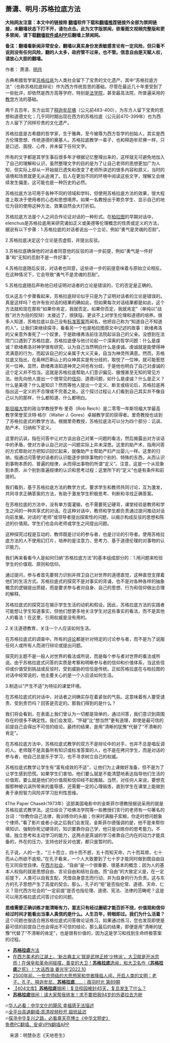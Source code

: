  <!-- 面包屑导航 --> <h2>萧潇、明月:苏格拉底方法</h2> <p class="notice"><b>大陆网友注意：本文中的链接除 <a href="https://github.com/bannedbook/fanqiang" >翻墙</a>软件下载和<a href="https://github.com/killgcd/justmysocks/blob/master/README.md">翻墙推荐</a>链接外全部为禁网链接，未翻墙状态下打不开，请勿点击。此为文字版禁闻，欲看图文视频完整版和更多禁闻，请下载<a href="https://github.com/bannedbook/fanqiang">翻墙软件或APP</a>后翻墙上禁闻网。</p><p>备注：翻墙看新闻非常安全，翻墙以真实身份发表敏感言论有一定风险，但只看不说则没有任何风险，翻的人太多，政府管不过来，也不管。信息自由是天赋人权，请放心大胆的翻墙。</b></p>  <div class="entry"> <p>作者： 萧潇、<a href="https://www.bannedbook.org/bnews/tag/%e6%98%8e%e6%9c%88/" class="st_tag internal_tag" rel="tag" title="标签 明月 下的日志">明月</a></p> <p id="conimg">古典希腊哲学家<a href="https://www.bannedbook.org/bnews/tag/%E8%8B%8F%E6%A0%BC%E6%8B%89%E5%BA%95/" class="st_tag internal_tag" rel="tag" title="标签 苏格拉底 下的日志">苏格拉底</a>为人类社会留下了宝贵的文化遗产。其中“苏格拉底方法”（也称苏格拉底辩论）作为西方传统哲思的基础，尽管在最近几十年里受到了一些批评，却依然是西方高等学府，特别是<a href="https://www.bannedbook.org/bnews/tag/%E6%B3%95%E5%AD%A6%E9%99%A2/" class="st_tag internal_tag" rel="tag" title="标签 法学院 下的日志">法学院</a>，甚至最高法院，所普遍采用的<a href="https://www.bannedbook.org/bnews/tag/%E6%95%99%E5%AD%A6/" class="st_tag internal_tag" rel="tag" title="标签 教学 下的日志">教学</a>方法的基础。</p> <p>两千五百年，东方出现了<span class='wp_keywordlink'><a href="https://www.bannedbook.org/forum3/topic71.html" title="电子书：释迦牟尼佛" target="_blank">释迦牟尼佛</a></span>（公元前483-400），为东方人留下宝贵的思想和道德文化；几乎同时期出现在西方的苏格拉底（公元前470-399年）也为西方人留下了同样珍贵的文化遗产。</p> <p>苏格拉底是古希腊的哲学家，生于雅典，至今被尊为西方哲学的创始人，其实是西方伦理思想、传统道德的奠基人。苏格拉底教学一辈子，也和释迦牟尼佛一样，只是口述、面授、心传，并未留下任何文字。</p> <p>所有的文字都是其学生事后很多年才根据记忆整理出来的，这样就无可避免地加入了自己的理解和认识，虽然整理文字的目的是为了让自己老师的思想更加广为人知，但实际上却从一开始就已遗失和改变了老师所讲述的很多内容和原义，当时的语境和场景就更无从追溯了。后人在更加不同的环境中阅读这些文字，理解又会继续发生偏差。这可能也是一种历史的必然。</p> <p>苏格拉底方法可用于各种不同的领域和学科，但使用苏格拉底方法的效果，很大程度上取决于使用者的心态和思想境界。如果一名教授出于欺负学生、显示自己的地位为目的使用这种方法，效果自然会大打折扣。</p> <p>苏格拉底方法是个人之间合作论证对话的一种形式。在<a href="https://www.bannedbook.org/bnews/tag/%e6%9f%8f%e6%8b%89%e5%9b%be/" class="st_tag internal_tag" rel="tag" title="标签 柏拉图 下的日志">柏拉图</a>的早期对话中，elenchus是苏格拉底用来研究诸如正义或美德等伦理概念的性质或定义的方法，据说有以下步骤：1.苏格拉底的对话者说出一个立论，例如“勇气是灵魂的忍耐”。</p> <p>2.苏格拉底决定这个立论是否虚假，并提出反驳。</p>  <p>3.苏格拉底确保他的对话者同意他的反驳的进一步前提，例如“勇气是一件好事”和“无知的忍耐不是一件好事”。</p> <p>4.苏格拉底随后反驳，对话者也同意，这些进一步的前提意味着与原始立论相反。在这种情况下，它会导致“勇气不是灵魂的忍耐”。</p> <p>5.苏格拉底随后声称他已经证明对话者的立论是错误的，它的否定是正确的。</p> <p>仅从这五个步骤看起来，苏格拉底辩论似乎只是为了证明对话者的立论是错误的。真是这样吗？也许有些对话的结果的确如此，但如果每次对话结果都是如此，这个方法就和现在那些“如果你肯定，我就否定。如果你否定，我就肯定”（单纯以“战胜”对方为目的狡辩）太接近了，很狭隘，更谈不上对学生伦理和道德的培养。很多人知道，苏格拉底以自己没有<a href="https://www.bannedbook.org/bnews/tag/%E6%A0%87%E5%87%86%E7%AD%94%E6%A1%88/" class="st_tag internal_tag" rel="tag" title="标签 标准答案 下的日志">标准答案</a>而闻名，他把自己称为“知道自己不知道的人”。让我们来继续探寻，看看另一个也是柏拉图原文中记述的故事：欧绪弗洛的父亲意外害死了一个奴隶，于是欧绪弗洛前往法院起诉自己的父亲。没想到在法院门口遇到了苏格拉底，苏格拉底便与他讨论起一个深奥的哲学问题：什么是虔诚？欧绪弗洛对神学很有研究，认为自己当然明白什么是虔诚。虔诚就是能使得神灵满意的行为，而起诉自己的父亲属于大义灭亲，自当为神灵所满意。然而，苏格拉底又指出，在奥林匹斯山上的众神其实是有分歧的，取悦了一位神，就可能惹怒另一位神。显然，欧绪弗洛知道神灵之间也有分歧，于是他也明白了自己对虔诚的这个定义并不恰当。这就是苏格拉底帮助人们意识偏见、傲慢甚至无知的常见方法。他先向他人提出一个很常见的<a href="https://www.bannedbook.org/bnews/tag/%e4%bf%a1%e4%bb%b0/" class="st_tag internal_tag" rel="tag" title="标签 信仰 下的日志">信仰</a>、道德问题，如什么是虔诚？什么是正义？什么是美德？什么是知识？然而等他人提出一个定义、断言或结论后，苏格拉底再指出这一定义的不合理或不完善之处。这个探讨过程让人们看到自己其实并不像自己以为的那样，什么都知道、什么都明白。</p> <p><a href="https://www.bannedbook.org/bnews/tag/%E6%96%AF%E5%9D%A6%E7%A6%8F%E5%A4%A7%E5%AD%A6/" class="st_tag internal_tag" rel="tag" title="标签 斯坦福大学 下的日志">斯坦福大学</a>的政治学教授罗布·里奇（Rob Reich）是二零零一年斯坦福大学最高教学荣誉奖沃特·格尔（Walter J. Gores）卓越教学奖的获得者。里奇教授也谈到了苏格拉底式的教学方法。根据里奇教授，苏格拉底法可以分为四个部分：讥讽、助产术、归纳和下定义。</p> <p>这里的讥讽，指在问答中让对方谈出自己对某一问题的看法，然后揭露出对方谈话中的矛盾，使对方承认自己对这一问题实际上并未深思。这里的助产术，指用问答的方式帮助对方把知识回忆起来，就像助产士帮助产妇产出婴儿一样。这里的归纳，指通过问答使对话者的认识能逐步排除事物的个别的、特殊的东西，从而认识到事物本质的、普遍的规律，从而得出事物的所谓“定义”。注意，这是一个从现象到本质、从个别到普遍规律的认识和思考过程；这里所下的“定义”也是有条件和前提的。</p> <p>我们看到，基于苏格拉底方法的教学方式，要求学生和教师共同讨论，互为激发，共同寻求正确答案的方法，有助于激发学生积极思考、判断和寻找正确答案。</p> <p>在苏格拉底的方法中，没有单方面灌输，也不需要死记硬背，课堂经验是教师和学生之间的一种共享式的对话。在这种对话中，教师和学生都负责通过提问推动对话向前发展。对话的“老师”或领导者提出探索性的问题，以揭示构成反驳的思想和陈述的价值观。学生们也会向老师或学生之间提出问题。</p>  <p>这种探究过程是互动的，教师既是讨论的参与者，也是讨论的引导者。使用苏格拉底方法的人不使用幻灯片，培养的是注意力、思考力、基于道德伦理的对事物的认识能力。</p> <p>我们再来看看今人是如何归纳“苏格拉底方法”的基本组成部分的：1.用问题来检验学生的价值观、原则和信仰。</p> <p>通过提问，参与者首先要努力识别并捍卫自己对世界的道德直觉，这种直觉支撑着他们的生活方式。苏格拉底式的探究不是对事实的背诵，也不是对各种各样的抽象概念的逻辑提出质疑，而是要求参与者对自身、自己的思想、行为和信仰做出合理的解释。</p> <p>苏格拉底式的探究旨在揭示学生生活的动机和假设。因此，苏格拉底方法的实践者可能想让学生知道事实，但他们想更多地关注学生对这些事实的看法，而不是其他人的看法！在这里，引用权威是没有用的。</p> <p>2.关注道德教育，关注一个人应该如何生活。</p> <p>在苏格拉底式的调查中，所有的<span class='wp_keywordlink_affiliate'><a href="https://www.bannedbook.org/bnews/comments/" title="新闻评论" target="_blank">评论</a></span>都是针对特定的讨论参与者，而不是为了说服任何人或所有人而进行辩论或提出问题。</p> <p>探究的主题不是一般人对世界的看法或所说，而是每个参与者对世界的看法或所说。由于苏格拉底式问答的实质是考察和明晰参与者的信仰和价值体系，当这些信仰或价值受到挑战或反驳时，受到威胁的恰恰是传统。正如苏格拉底在与柏拉图的对话中经常说的，他主要关心的是一个人应该如何生活。</p> <p>3.制造以“产生不适”为特征的课堂环境。</p>  <p>在苏格拉底式的对话中，对话者之间确实存在着紧张的气氛。这意味着有人要受谴责、受到责罚吗？回答是否定的。那我们得到的是什么？</p> <p>我们将会看到，在表面上我们曾认为一切都是简单的，通过问答，我们意识到周围存在的很多不确定性。我们会发现，“怀疑”比“想当然”更有道理，即使是最可信的前提自己会得出不可信的结论。最终的结果，是用“清晰的犹豫”代替了“不清晰的肯定”。</p> <p>在苏格拉底方法中，苏格拉底式教学的双方不是辩论中的对手，也并不总是唱反调的人。老师既不是具备所有知识或标准答案的人，也不是在拷问学生，而是对话的参与者，他自己总是乐于学习，也不寻求树立自己的权威。</p> <p>苏格拉底式教学让学生有“富有成效的不适”，让他们为上课做好准备，但不是为了让学生感到恐慌。如果学生们害怕，他们要么就是不能清楚地表达指导他们生活的价值观，要么就是他们的价值观和信仰经不起推敲。当然，对任何人来说，要想克服那种被讥讽所带来的羞辱感，还需要一定的心理锻炼，直到学生在课堂上能做到勇于承担智力风险并学习批判性思维。</p> <p>《The Paper Chase》（1973年）这部美国电影中的金斯菲尔德教授据说采用的就是苏格拉底式教学法。这位综合了哈佛法学院等一些教授们言行的老师有一句著名的台词：“你教你自己法律，我训练你的头脑；你来时满脑子浆糊，你走时想问题象个律师。”看了影片或者小说之后我们会发现，金斯菲尔德强调的是，他不是来帮你填知识、强制你死记硬背的，知识要靠你自己学，他只是训练你的思考能力。不错，独立思考和主动学习的能力，这两点是真诚的学习者靠自己内在的动力才能具备的，外在的压力，支持也好反对也罢，都只是暂时的。</p> <p>孔子说，人的一生，“三十而立，四十而不惑，五十而知天命，六十而耳顺，七十而从心所欲不逾矩。”在孔子看来，一个人大致要到了七十岁才能同时做到既自由自在又同自觉自律。在<a href="https://www.bannedbook.org/bnews/tag/%E8%A5%BF%E6%96%B9%E7%A4%BE%E4%BC%9A/" class="st_tag internal_tag" rel="tag" title="标签 西方社会 下的日志">西方社会</a>，“自由”是一个很重要、很基本的概念；因为人的基本人权指的就是思想自由、言论自由和结社自由。而“自由”的大致定义是，在一定前提下，人类可以自我支配，凭借自身意志而行动，并为自身的行为负责。这与东方的孔子思想产生了高度的契合。那么，孔子的“矩”是否指伦常、道德、天命、仁义？现代西方社会的“一定前提”是否也指伦理、道德、宪法、法律的范畴呢？这是可以用苏格拉底式问答讨论的问题。</p> <p><strong>思维需要正确训练才能清晰有力，意志只有经过磨砺才能百折不挠，价值观和信仰经过时间才能看出当事人真信的是什么。人生百年，转眼即过。我们为什么活着？</strong>这个问题也很适合用苏格拉底式问答做论证练习。如果通过练习，您也发现即使是最可信的前提自己也会得出不可信的结论，那么最后的结果，即便是用“清晰的犹豫”代替了“不清晰的肯定”，也是很有价值的，因为这是学习和找到生命终极答案的过程。</p> <!--<div id="taboola-mid-1"></div>--><ul class='op-related-articles' title='相关阅读'> <li><a href='https://www.bannedbook.org/bnews/comments/20221220/1825896.html' target='_blank'><b>苏格拉底</b>方法</a></li> <li><a href='https://www.bannedbook.org/bnews/sohnews/20221017/1798153.html' target='_blank'>在西方美术的江湖上，‘新古典主义’就是武林正统‘少林派’，大卫就是开派宗师！在保皇和革命间摇摆，善变的大卫！<b>苏格拉底</b>逸闻，和大卫名作《<b>苏格拉底</b>之死》！‘大话西油 姜光宇’2022.10</a></li> <li><a href='https://www.bannedbook.org/bnews/bannedvideo/20220502/1727361.html' target='_blank'>2500年前，一批宗师级的大思想家和觉者降临人间，开启人类的文明：老子、孔子、释迦牟尼、<b>苏格拉底</b>……｜薇羽时光 第89期</a></li> <li><a href='https://www.bannedbook.org/bnews/baitai/20220427/1725442.html' target='_blank'>【404文库】<b>苏格拉底</b>很闲｜复旦校园被封45天，复旦发生了什么？</a></li> <li><a href='https://www.bannedbook.org/bnews/baitai/20220419/1721424.html' target='_blank'><b>苏格拉底</b>很闲｜请大家帮我转发！求不要把我94岁的外婆拉去方舱</a></li> </ul> <p class="texttj"> 🔥<a href="https://www.bannedbook.org/bnews/comments/20220220/1694796.html" target="_blank">华人必看：中华文化的飓风 幸福感无法描述</a><br/> 🔥<a href="https://github.com/bannedbook/fanqiang/wiki/V2ray%E6%9C%BA%E5%9C%BA" target="_blank">全平台高速翻墙:高清视频秒开,超低延迟</a><br/> 🔥<a href="https://www.bannedbook.org/bnews/comments/20220808/1768773.html" target="_blank">探寻中华复兴之路，必看章天亮博士《中华文明史》</a><br/> <a href="https://github.com/bannedbook/fanqiang/wiki/%E7%A6%81%E9%97%BB%E7%BD%91%E5%AE%89%E5%8D%93%E7%BF%BB%E5%A2%99%E6%96%B0%E9%97%BBAPP" target="_blank">免费PC翻墙、安卓VPN翻墙APP</a><br/> </p> <p class="src-info">　来源：明慧杂志《天地苍生》 </p><a name='sharetosocial'></a> <div style="margin-bottom:5px;padding-bottom:5px;clear:both"> <div id="archive-pix-1" class="banner-ads"> <!-- AuctionX Display platform tag START --> <div id="27602x728x90x621x_ADSLOT1" clicktrack="%%CLICK_URL_ESC%%"></div>  <!-- AuctionX Display platform tag END --> </div> <div id="archive-pix-2" class="banner-ads"> <!-- AuctionX Display platform tag START --> <div id="27556x300x250x621x_ADSLOT1" clicktrack="%%CLICK_URL_ESC%%" style="margin:0 auto;text-align:center"></div>  <!-- AuctionX Display platform tag END --> </div> </div>  <div id="archive-pix-1" class="banner-ads"> <!-- AuctionX Display platform tag START --> <div id="27603x728x90x621x_ADSLOT1" clicktrack="%%CLICK_URL_ESC%%"></div>  <!-- AuctionX Display platform tag END --> </div> </div><!--END ENTRY--> 